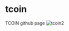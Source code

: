 # tcoin
TCOIN github page
![tcoin2](https://user-images.githubusercontent.com/6297985/144608603-d88ddd7f-b80a-48dd-bff1-58f9bf2eada9.png)
